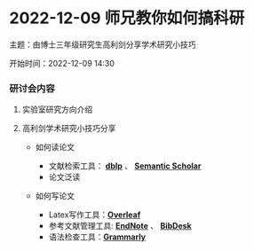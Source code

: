 # 2022-12-09 师兄教你如何搞科研

主题：由博士三年级研究生高利剑分享学术研究小技巧

开始时间：2022-12-09 14:30

### 研讨会内容

1. 实验室研究方向介绍

1. 高利剑学术研究小技巧分享

    - 如何读论文
        - 文献检索工具：
          **[dblp](https://dblp.org/)** 、 **[Semantic Scholar](https://www.semanticscholar.org/)**
        - 论文泛读
          
    - 如何写论文
        - Latex写作工具：**[Overleaf](https://cn.overleaf.com/)**
        - 参考文献管理工具: **[EndNote](https://endnote.com/)** 、 **[BibDesk](https://bibdesk.sourceforge.io/)**
        - 语法检查工具：**[Grammarly](https://app.grammarly.com/)**
